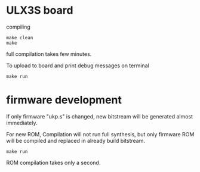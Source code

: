# ULX3S board

compiling

    make clean
    make

full compilation takes few minutes.

To upload to board and print debug messages on
terminal

    make run

# firmware development

If only firmware "ukp.s" is changed, new bitstream
will be generated almost immediately.

For new ROM, Compilation will not run full synthesis,
but only firmware ROM will be compiled and replaced
in already build bitstream.

    make run

ROM compilation takes only a second.
